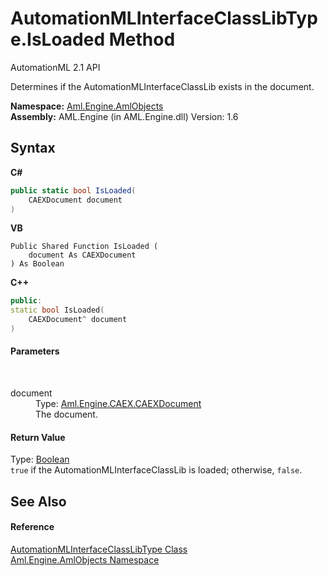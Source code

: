 # AutomationMLInterfaceClassLibType.IsLoaded Method 
AutomationML 2.1 API 

Determines if the AutomationMLInterfaceClassLib exists in the document.

**Namespace:**&nbsp;<a href="N_Aml_Engine_AmlObjects">Aml.Engine.AmlObjects</a><br />**Assembly:**&nbsp;AML.Engine (in AML.Engine.dll) Version: 1.6

## Syntax

**C#**<br />
``` C#
public static bool IsLoaded(
	CAEXDocument document
)
```

**VB**<br />
``` VB
Public Shared Function IsLoaded ( 
	document As CAEXDocument
) As Boolean
```

**C++**<br />
``` C++
public:
static bool IsLoaded(
	CAEXDocument^ document
)
```


#### Parameters
&nbsp;<dl><dt>document</dt><dd>Type: <a href="T_Aml_Engine_CAEX_CAEXDocument">Aml.Engine.CAEX.CAEXDocument</a><br />The document.</dd></dl>

#### Return Value
Type: <a href="https://docs.microsoft.com/dotnet/api/system.boolean" target="_parent" rel="noopener noreferrer">Boolean</a><br />`true` if the AutomationMLInterfaceClassLib is loaded; otherwise, `false`.

## See Also


#### Reference
<a href="T_Aml_Engine_AmlObjects_AutomationMLInterfaceClassLibType">AutomationMLInterfaceClassLibType Class</a><br /><a href="N_Aml_Engine_AmlObjects">Aml.Engine.AmlObjects Namespace</a><br />